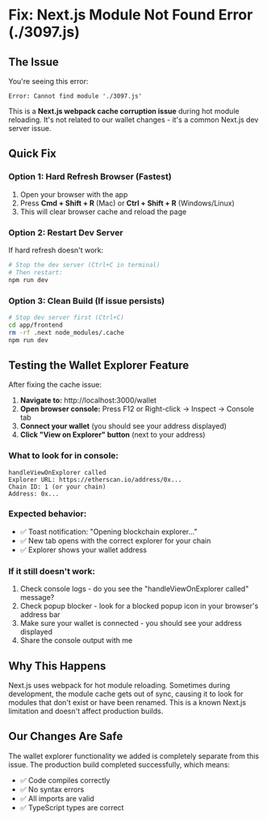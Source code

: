 # Fix: Next.js Module Not Found Error (./3097.js)

## The Issue
You're seeing this error:
```
Error: Cannot find module './3097.js'
```

This is a **Next.js webpack cache corruption issue** during hot module reloading. It's not related to our wallet changes - it's a common Next.js dev server issue.

## Quick Fix

### Option 1: Hard Refresh Browser (Fastest)
1. Open your browser with the app
2. Press **Cmd + Shift + R** (Mac) or **Ctrl + Shift + R** (Windows/Linux)
3. This will clear browser cache and reload the page

### Option 2: Restart Dev Server
If hard refresh doesn't work:

```bash
# Stop the dev server (Ctrl+C in terminal)
# Then restart:
npm run dev
```

### Option 3: Clean Build (If issue persists)
```bash
# Stop dev server first (Ctrl+C)
cd app/frontend
rm -rf .next node_modules/.cache
npm run dev
```

## Testing the Wallet Explorer Feature

After fixing the cache issue:

1. **Navigate to:** http://localhost:3000/wallet
2. **Open browser console:** Press F12 or Right-click → Inspect → Console tab
3. **Connect your wallet** (you should see your address displayed)
4. **Click "View on Explorer" button** (next to your address)

### What to look for in console:
```
handleViewOnExplorer called
Explorer URL: https://etherscan.io/address/0x...
Chain ID: 1 (or your chain)
Address: 0x...
```

### Expected behavior:
- ✅ Toast notification: "Opening blockchain explorer..."
- ✅ New tab opens with the correct explorer for your chain
- ✅ Explorer shows your wallet address

### If it still doesn't work:
1. Check console logs - do you see the "handleViewOnExplorer called" message?
2. Check popup blocker - look for a blocked popup icon in your browser's address bar
3. Make sure your wallet is connected - you should see your address displayed
4. Share the console output with me

## Why This Happens
Next.js uses webpack for hot module reloading. Sometimes during development, the module cache gets out of sync, causing it to look for modules that don't exist or have been renamed. This is a known Next.js limitation and doesn't affect production builds.

## Our Changes Are Safe
The wallet explorer functionality we added is completely separate from this issue. The production build completed successfully, which means:
- ✅ Code compiles correctly
- ✅ No syntax errors
- ✅ All imports are valid
- ✅ TypeScript types are correct
